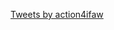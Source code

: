 <a class="twitter-timeline" href="https://twitter.com/action4ifaw?ref_src=twsrc%5Etfw">Tweets by action4ifaw</a> <script async src="https://platform.twitter.com/widgets.js" charset="utf-8"></script>
